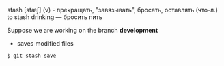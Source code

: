 stash [stæʃ] (v) - прекращать, "завязывать", бросать, оставлять (что-л.)
to stash drinking — бросить пить

Suppose we are working on the branch **development**

- saves modified files
```
$ git stash save
```